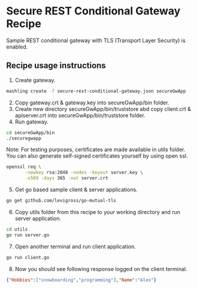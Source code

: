 # Secure REST Conditional Gateway Recipe
Sample REST conditional gateway with TLS (Transport Layer Security) is enabled.

## Recipe usage instructions

1. Create gateway.
```bash
mashling create -f secure-rest-conditional-gateway.json secureGwApp
```

2. Copy gateway.crt & gateway.key into secureGwApp/bin folder.<br>
3. Create new directory secureGwApp/bin/truststore abd copy client.crt & apiserver.crt into secureGwApp/bin/truststore folder. <br>
4. Run gateway.

```bash
cd secureGwApp/bin
./securegwapp
```

Note: For testing purposes, certificates are made available in utils folder. You can also generate self-signed certificates yourself by using open ssl.
```bash
openssl req \
       -newkey rsa:2048 -nodes -keyout server.key \
       -x509 -days 365 -out server.crt
```

5. Get go based sample client & server applications.

```bash
go get github.com/levigross/go-mutual-tls
```

6. Copy utils folder from this recipe to your working directory and run server application.

```bash
cd utils
go run server.go
```
7. Open another terminal and run client application.

```bash
go run client.go
```

8. Now you should see following response logged on the client terminal.

```json
{"Hobbies":["snowboarding","programming"],"Name":"Alex"}
```
